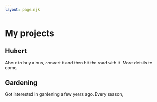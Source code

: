 ```yaml
---
layout: page.njk
---
```


# My projects

## Hubert

About to buy a bus, convert it and then hit the road with it. More details to come.

## Gardening

Got interested in gardening a few years ago. Every season,
